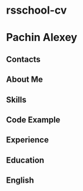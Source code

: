 rsschool-cv
=====
# Pachin Alexey

## Contacts

## About Me

## Skills

## Code Example

## Experience

## Education

## English
